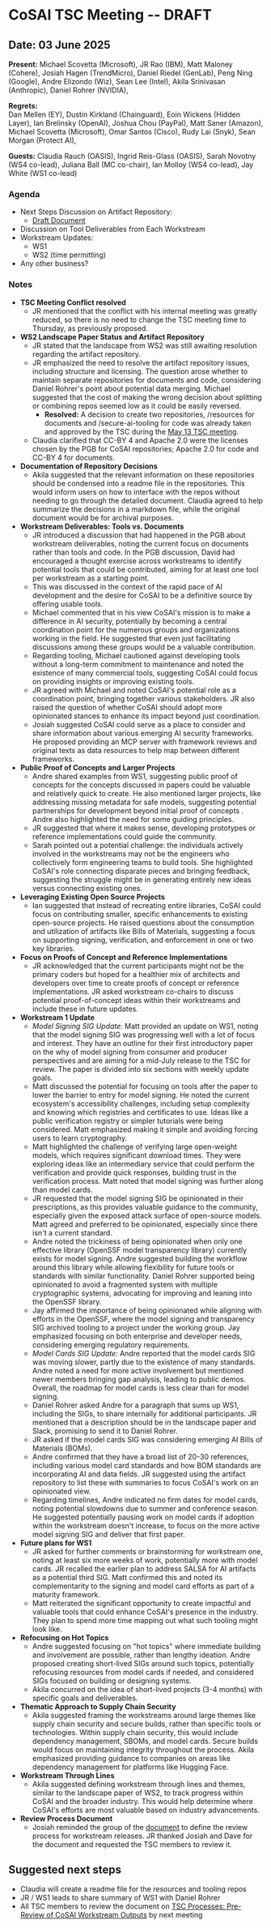 # CoSAI TSC Meeting -- DRAFT

## Date: 03 June 2025

**Present:** Michael Scovetta (Microsoft), JR Rao (IBM), Matt Maloney (Cohere), Josiah Hagen (TrendMicro), Daniel Riedel (GenLab), Peng Ning (Google), Andre Elizondo (Wiz), Sean Lee (Intel),  Akila Srinivasan (Anthropic), Daniel Rohrer (NVIDIA),

**Regrets:**  
Dan Mellen (EY), Dustin Kirkland (Chainguard), Eoin Wickens (Hidden Layer), Ian Brelinsky (OpenAI),  Joshua Chou (PayPal), Matt Saner (Amazon), Michael Scovetta (Microsoft),  Omar Santos (Cisco), Rudy Lai (Snyk), Sean Morgan (Protect AI), 

**Guests:** Claudia Rauch (OASIS), Ingrid Reis-Glass (OASIS), Sarah Novotny (WS4 co-lead), Juliana Ball (MC co-chair), Ian Molloy (WS4 co-lead), Jay White (WS1 co-lead)

### Agenda

* Next Steps Discussion on Artifact Repository:  
  * [Draft Document](https://docs.google.com/document/d/11lJRMsWEq6Zz96g6JFM3XkGCsGwZXhXxHJfMF0LihXU/edit?tab=t.0#heading=h.xfqk7ev84mqt)  
* Discussion on Tool Deliverables from Each Workstream  
* Workstream Updates:  
  * WS1  
  * WS2 (time permitting)  
* Any other business?

### Notes

* **TSC Meeting Conflict resolved**  
  * JR mentioned that the conflict with his internal meeting was greatly reduced, so there is no need to change the TSC meeting time to Thursday, as previously proposed.   
* **WS2 Landscape Paper Status and Artifact Repository**  
  *  JR stated that the landscape from WS2 was still awaiting resolution regarding the artifact repository.   
  * JR emphasized the need to resolve the artifact repository issues, including structure and licensing. The question arose whether to maintain separate repositories for documents and code, considering Daniel Rohrer's point about potential data merging. Michael suggested that the cost of making the wrong decision about splitting or combining repos seemed low as it could be easily reversed.   
    * **Resolved:** A decision to create two repositories, /resources for documents and /secure-ai-tooling for code was already taken and approved by the TSC during the [May 13 TSC meeting](https://github.com/cosai-oasis/cosai-tsc/blob/main/tsc-meeting-minutes/2025-05-13.md).  
  * Claudia clarified that CC-BY 4 and Apache 2.0 were the licenses chosen by the PGB for CoSAI repositories; Apache 2.0 for code and CC-BY 4 for documents.   
* **Documentation of Repository Decisions**   
  * Akila suggested that the relevant information on these repositories should be condensed into a readme file in the repositories. This would inform users on how to interface with the repos without needing to go through the detailed document. Claudia agreed to help summarize the decisions in a markdown file, while the original document would be for archival purposes.  
* **Workstream Deliverables: Tools vs. Documents**   
  * JR introduced a discussion that had happened in the PGB  about workstream deliverables, noting the current focus on documents rather than tools and code. In the PGB discussion, David had encouraged a thought exercise across workstreams to identify potential tools that could be contributed, aiming for at least one tool per workstream as a starting point.  
  * This was discussed in the context of the rapid pace of AI development and the desire for CoSAI to be a definitive source by offering usable tools.  
  * Michael commented  that in his view CoSAI's mission is to make a difference in AI security, potentially by becoming a central coordination point for the numerous groups and organizations working in the field. He suggested that even just facilitating discussions among these groups would be a valuable contribution.   
  * Regarding tooling, Michael cautioned against developing tools without a long-term commitment to maintenance and noted the existence of many commercial tools, suggesting CoSAI could focus on providing insights or improving existing tools.  
  * JR agreed with Michael and noted CoSAI's potential role as a coordination point, bringing together various stakeholders. JR also raised the question of whether CoSAI should adopt more opinionated stances to enhance its impact beyond just coordination.  
  *  Josiah suggested CoSAI could serve as a place to consider and share information about various emerging AI security frameworks. He proposed providing an MCP server with framework reviews and original texts as data resources to help map between different frameworks.  
* **Public Proof of Concepts and Larger Projects**   
  * Andre shared examples from WS1, suggesting public proof of concepts for the concepts discussed in papers could be valuable and relatively quick to create. He also mentioned larger projects, like addressing missing metadata for safe models, suggesting potential partnerships for development beyond initial proof of concepts . Andre also highlighted the need for some guiding principles.  
  * JR suggested that where it makes sense, developing prototypes or reference implementations could guide the community.  
  * Sarah pointed out a potential challenge: the individuals actively involved in the workstreams may not be the engineers who collectively form engineering teams to build tools. She highlighted CoSAI's role connecting disparate pieces and bringing feedback, suggesting the struggle might be in generating entirely new ideas versus connecting existing ones.  
* **Leveraging Existing Open Source Projects**  
  * Ian suggested that instead of recreating entire libraries, CoSAI could focus on contributing smaller, specific enhancements to existing open-source projects. He  raised questions about the consumption and utilization of artifacts like Bills of Materials, suggesting a focus on supporting signing, verification, and enforcement in one or two key libraries.  
* **Focus on Proofs of Concept and Reference Implementations**   
  * JR acknowledged that the current participants might not be the primary coders but hoped for a healthier mix of architects and developers over time to create proofs of concept or reference implementations. JR asked workstream co-chairs to discuss potential proof-of-concept ideas within their workstreams and include these in future updates.  
* **Workstream 1 Update**  
  * *Model Signing SIG Update:* Matt provided an update on WS1, noting that the model signing SIG was progressing well with a lot of focus and interest. They have an outline for their first introductory paper on the why of model signing from consumer and producer perspectives and are aiming for a mid-July release to the TSC for review. The paper is divided into six sections with weekly update goals.  
  * Matt discussed the potential for focusing on tools after the paper to lower the barrier to entry for model signing. He noted the current ecosystem's accessibility challenges, including setup complexity and knowing which registries and certificates to use. Ideas like a public verification registry or simpler tutorials were being considered. Matt emphasized making it simple and avoiding forcing users to learn cryptography.  
  * Matt highlighted the challenge of verifying large open-weight models, which requires significant download times. They were exploring ideas like an intermediary service that could perform the verification and provide quick responses, building trust in the verification process. Matt noted that model signing was further along than model cards.  
  * JR requested that the model signing SIG be opinionated in their prescriptions, as this provides valuable guidance to the community, especially given the exposed attack surface of open-source models. Matt agreed and preferred to be opinionated, especially since there isn't a current standard.  
  * Andre noted the trickiness of being opinionated when only one effective library (OpenSSF model transparency library) currently exists for model signing. Andre suggested building the workflow around this library while allowing flexibility for future tools or standards with similar functionality. Daniel Rohrer supported being opinionated to avoid a fragmented system with multiple cryptographic systems, advocating for improving and leaning into the OpenSSF library.  
  *  Jay  affirmed the importance of being opinionated while aligning with efforts in the OpenSSF, where the model signing and transparency SIG archived tooling to a project under the working group. Jay emphasized focusing on both enterprise and developer needs, considering emerging regulatory requirements.  
  * *Model Cards SIG Update:* Andre reported that the model cards SIG was moving slower, partly due to the existence of many standards. Andre noted a need for more active involvement but mentioned newer members bringing gap analysis, leading to public demos. Overall, the roadmap for model cards is less clear than for model signing.  
  * Daniel Rohrer asked Andre for a paragraph that sums up WS1, including the SIGs, to share internally for additional participants. JR mentioned that a description should be in the landscape paper and Slack, promising to send it to Daniel Rohrer.   
  * JR asked if the model cards SIG was considering emerging AI Bills of Materials (BOMs).  
  * Andre confirmed that they have a broad list of 20-30 references, including various model card standards and how BOM standards are incorporating AI and data fields. JR suggested using the artifact repository to list these with summaries to focus CoSAI's work on an opinionated view.  
  * Regarding timelines, Andre indicated no firm dates for model cards, noting potential slowdowns due to summer and conference season. He suggested potentially pausing work on model cards if adoption within the workstream doesn't increase, to focus on the more active model signing SIG and deliver that first paper.  
* **Future plans for WS1**  
  *  JR asked for further comments or brainstorming for workstream one, noting at least six more weeks of work, potentially more with model cards. JR recalled the earlier plan to address SALSA for AI artifacts as a potential third SIG. Matt confirmed this and noted its complementarity to the signing and model card efforts as part of a maturity framework.  
  * Matt reiterated the significant opportunity to create impactful and valuable tools that could enhance CoSAI's presence in the industry. They plan to spend more time mapping out what such tooling might look like.  
* **Refocusing on Hot Topics**   
  * Andre suggested focusing on "hot topics" where immediate building and involvement are possible, rather than lengthy ideation. Andre proposed creating short-lived SIGs around such topics, potentially refocusing resources from model cards if needed, and considered SIGs focused on building or designing systems.  
  * Akila concurred on the idea of short-lived projects (3-4 months) with specific goals and deliverables.  
* **Thematic Approach to Supply Chain Security**   
  * Akila suggested framing the workstreams around large themes like supply chain security and secure builds, rather than specific tools or technologies. Within supply chain security, this would include dependency management, SBOMs, and model cards. Secure builds would focus on maintaining integrity throughout the process. Akila emphasized providing guidance to companies on areas like dependency management for platforms like Hugging Face.  
* **Workstream Through Lines**   
  * Akila suggested defining workstream through lines and themes, similar to the landscape paper of WS2, to track progress within CoSAI and the broader industry. This would help determine where CoSAI's efforts are most valuable based on industry advancements.  
* **Review Process Document**   
  * Josiah reminded the group of the [document](https://docs.google.com/document/d/17q2eTAZ9wq1uDXrIJ_263DQnTGvilDuBVLXrDMaieXY/edit?tab=t.0) to define the review process for workstream releases. JR thanked Josiah and Dave for the document and requested the TSC members to review it.

## Suggested next steps

* Claudia will create a readme file for the resources and  tooling repos  
* JR / WS1 leads to share summary of WS1 with Daniel Rohrer  
* All TSC members to review the document on [TSC Processes: Pre-Review of CoSAI Workstream Outputs](https://docs.google.com/document/d/17q2eTAZ9wq1uDXrIJ_263DQnTGvilDuBVLXrDMaieXY/edit?usp=sharing) by next meeting


